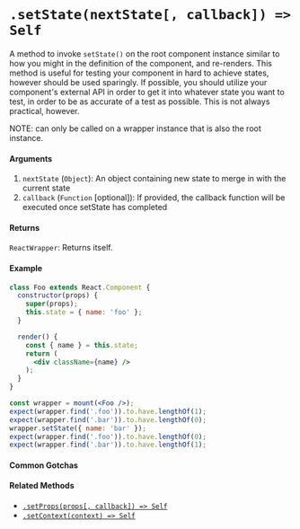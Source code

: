 # `.setState(nextState[, callback]) => Self`

A method to invoke `setState()` on the root component instance similar to how you might in the
definition of the component, and re-renders.  This method is useful for testing your component
in hard to achieve states, however should be used sparingly. If possible, you should utilize
your component's external API in order to get it into whatever state you want to test, in order
to be as accurate of a test as possible. This is not always practical, however.

NOTE: can only be called on a wrapper instance that is also the root instance.


#### Arguments

1. `nextState` (`Object`): An object containing new state to merge in with the current state
2. `callback` (`Function` [optional]): If provided, the callback function will be executed once setState has completed


#### Returns

`ReactWrapper`: Returns itself.



#### Example

```jsx
class Foo extends React.Component {
  constructor(props) {
    super(props);
    this.state = { name: 'foo' };
  }

  render() {
    const { name } = this.state;
    return (
      <div className={name} />
    );
  }
}
```
```jsx
const wrapper = mount(<Foo />);
expect(wrapper.find('.foo')).to.have.lengthOf(1);
expect(wrapper.find('.bar')).to.have.lengthOf(0);
wrapper.setState({ name: 'bar' });
expect(wrapper.find('.foo')).to.have.lengthOf(0);
expect(wrapper.find('.bar')).to.have.lengthOf(1);
```


#### Common Gotchas



#### Related Methods

- [`.setProps(props[, callback]) => Self`](setProps.md)
- [`.setContext(context) => Self`](setContext.md)


